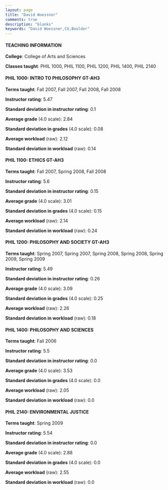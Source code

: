 ```yaml
---
layout: page
title: "David Woessner" 
comments: true
description: "blanks"
keywords: "David Woessner,CU,Boulder"
---
```

<head>
<script src="https://ajax.googleapis.com/ajax/libs/jquery/2.1.3/jquery.min.js"></script>
<script src="https://dl.dropboxusercontent.com/s/pc42nxpaw1ea4o9/highcharts.js?dl=0"></script>
<!-- <script src="../assets/js/highcharts.js"></script> -->
<style type="text/css">@font-face {
	font-family: "Bebas Neue";
	src: url(https://www.filehosting.org/file/details/544349/BebasNeue Regular.otf) format("opentype");
	}
	h1.Bebas { 
		font-family: "Bebas Neue", Verdana, Tahoma;
	}
</style>
</head>
	   
#### TEACHING INFORMATION

**College**: College of Arts and Sciences

**Classes taught**: PHIL 1000, PHIL 1100, PHIL 1200, PHIL 1400, PHIL 2140

#### PHIL 1000: INTRO TO PHILOSOPHY GT-AH3

**Terms taught**: Fall 2007, Fall 2007, Fall 2008, Fall 2008

**Instructor rating**: 5.47

**Standard deviation in instructor rating**: 0.1

**Average grade** (4.0 scale): 2.84

**Standard deviation in grades** (4.0 scale): 0.08

**Average workload** (raw): 2.12

**Standard deviation in workload** (raw): 0.14

#### PHIL 1100: ETHICS GT-AH3

**Terms taught**: Fall 2007, Spring 2008, Fall 2008

**Instructor rating**: 5.6

**Standard deviation in instructor rating**: 0.15

**Average grade** (4.0 scale): 3.01

**Standard deviation in grades** (4.0 scale): 0.15

**Average workload** (raw): 2.14

**Standard deviation in workload** (raw): 0.24

#### PHIL 1200: PHILOSOPHY AND SOCIETY GT-AH3

**Terms taught**: Spring 2007, Spring 2007, Spring 2008, Spring 2008, Spring 2009, Spring 2009

**Instructor rating**: 5.49

**Standard deviation in instructor rating**: 0.26

**Average grade** (4.0 scale): 3.09

**Standard deviation in grades** (4.0 scale): 0.25

**Average workload** (raw): 2.26

**Standard deviation in workload** (raw): 0.18

#### PHIL 1400: PHILOSOPHY AND SCIENCES

**Terms taught**: Fall 2006

**Instructor rating**: 5.5

**Standard deviation in instructor rating**: 0.0

**Average grade** (4.0 scale): 3.53

**Standard deviation in grades** (4.0 scale): 0.0

**Average workload** (raw): 2.05

**Standard deviation in workload** (raw): 0.0

#### PHIL 2140: ENVIRONMENTAL JUSTICE

**Terms taught**: Spring 2009

**Instructor rating**: 5.54

**Standard deviation in instructor rating**: 0.0

**Average grade** (4.0 scale): 2.88

**Standard deviation in grades** (4.0 scale): 0.0

**Average workload** (raw): 2.55

**Standard deviation in workload** (raw): 0.0


